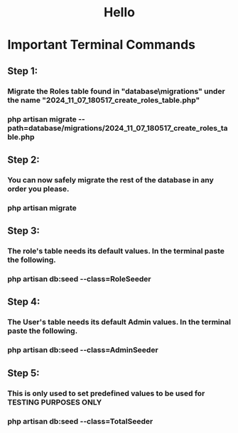 # <p align="center">Hello</p>


# Important Terminal Commands
## Step 1:

### Migrate the Roles table found in "database\migrations" under the name "2024_11_07_180517_create_roles_table.php"

### php artisan migrate --path=database/migrations/2024_11_07_180517_create_roles_table.php

## Step 2:

### You can now safely migrate the rest of the database in any order you please.

### php artisan migrate

## Step 3:

### The role's table needs its default values. In the terminal paste the following.

### php artisan db:seed --class=RoleSeeder

## Step 4:

### The User's table needs its default Admin values. In the terminal paste the following.

### php artisan db:seed --class=AdminSeeder

## Step 5:

### This is only used to set predefined values to be used for TESTING PURPOSES ONLY

### php artisan db:seed --class=TotalSeeder

